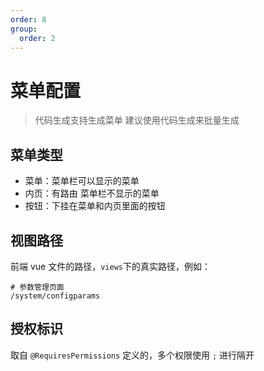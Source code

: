 ```yaml
---
order: 8
group:
  order: 2
---
```


# 菜单配置

> 代码生成支持生成菜单 建议使用代码生成来批量生成

## 菜单类型

- 菜单：菜单栏可以显示的菜单
- 内页：有路由 菜单栏不显示的菜单
- 按钮：下挂在菜单和内页里面的按钮

## 视图路径

前端 vue 文件的路径，`views`下的真实路径，例如：

```
# 参数管理页面
/system/configparams
```

## 授权标识

取自 `@RequiresPermissions` 定义的，多个权限使用 `;` 进行隔开
